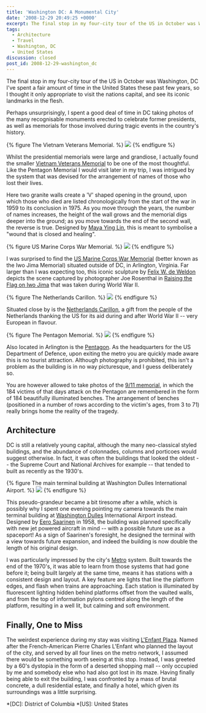 ```yaml
---
title: 'Washington DC: A Monumental City'
date: '2008-12-29 20:49:25 +0000'
excerpt: The final stop in my four-city tour of the US in October was Washington, D.C.
tags:
  - Architecture
  - Travel
  - Washington, DC
  - United States
discussion: closed
post_id: 2008-12-29-washington_dc
---
```

The final stop in my four-city tour of the US in October was Washington, DC I've spent a fair amount of time in the United States these past few years, so I thought it only appropriate to visit the nations capital, and see its iconic landmarks in the flesh.

Perhaps unsurprisingly, I spent a good deal of time in DC taking photos of the many recognisable monuments erected to celebrate former presidents, as well as memorials for those involved during tragic events in the country's history.

{% figure The Vietnam Veterans Memorial. %}
![](/assets/images/2008/12/vietnammemorial.jpg)
{% endfigure %}

Whilst the presidential memorials were large and grandiose, I actually found the smaller [Vietnam Veterans Memorial][1] to be one of the most thoughtful. Like the Pentagon Memorial I would visit later in my trip, I was intrigued by the system that was devised for the arrangement of names of those who lost their lives.

Here two granite walls create a 'V' shaped opening in the ground, upon which those who died are listed chronologically from the start of the war in 1959 to its conclusion in 1975. As you move through the years, the number of names increases, the height of the wall grows and the memorial digs deeper into the ground; as you move towards the end of the second wall, the reverse is true. Designed by [Maya Ying Lin][2], this is meant to symbolise a "wound that is closed and healing".

{% figure US Marine Corps War Memorial. %}
![](/assets/images/2008/12/iwojima.jpg)
{% endfigure %}

I was surprised to find the [US Marine Corps War Memorial][3] (better known as the Iwo Jima Memorial) situated outside of DC, in Arlington, Virginia. Far larger than I was expecting too, this iconic sculpture by [Felix W. de Weldon][4] depicts the scene captured by photographer Joe Rosenthal in [Raising the Flag on Iwo Jima][5] that was taken during World War II.

{% figure The Netherlands Carillon. %}
![](/assets/images/2008/12/netherlandscarillon.jpg)
{% endfigure %}

Situated close by is the [Netherlands Carillon][6], a gift from the people of the Netherlands thanking the US for its aid during and after World War II -- very European in flavour.

{% figure The Pentagon Memorial. %}
![](/assets/images/2008/12/pentagonmemorial.jpg)
{% endfigure %}

Also located in Arlington is the [Pentagon][7]. As the headquarters for the US Department of Defence, upon exiting the metro you are quickly made aware this is no tourist attraction. Although photography is prohibited, this isn't a problem as the building is in no way picturesque, and I guess deliberately so.

You are however allowed to take photos of the [9/11 memorial][8], in which the 184 victims of that days attack on the Pentagon are remembered in the form of 184 beautifully illuminated benches. The arrangement of benches (positioned in a number of rows according to the victim's ages, from 3 to 71) really brings home the reality of the tragedy.

## Architecture

DC is still a relatively young capital, although the many neo-classical styled buildings, and the abundance of colonnades, columns and porticoes would suggest otherwise. In fact, it was often the buildings that looked the oldest -- the Supreme Court and National Archives for example -- that tended to built as recently as the 1930's.

{% figure The main terminal building at Washington Dulles International Airport. %}
![](/assets/images/2008/12/dullesairport.jpg)
{% endfigure %}

This pseudo-grandeur became a bit tiresome after a while, which is possibly why I spent one evening pointing my camera towards the main terminal building at [Washington Dulles][9] International Airport instead. Designed by [Eero Saarinen][10] in 1958, the building was planned specifically with new jet powered aircraft in mind -- with a possible future use as a spaceport! As a sign of Saarinen's foresight, he designed the terminal with a view towards future expansion, and indeed the building is now double the length of his original design.

I was particularly impressed by the city's [Metro][11] system. Built towards the end of the 1970's, it was able to learn from those systems that had gone before it; being built largely at the same time, means it has stations with a consistent design and layout. A key feature are lights that line the platform edges, and flash when trains are approaching. Each station is illuminated by fluorescent lighting hidden behind platforms offset from the vaulted walls, and from the top of information pylons centred along the length of the platform, resulting in a well lit, but calming and soft environment.

## Finally, One to Miss
The weirdest experience during my stay was visiting [L'Enfant Plaza][12]. Named after the French-American Pierre Charles L'Enfant who planned the layout of the city, and served by all four lines on the metro network, I assumed there would be something worth seeing at this stop. Instead, I was greeted by a 60's dystopia in the form of a deserted shopping mall -- only occupied by me and somebody else who had also got lost in its maze. Having finally being able to exit the building, I was confronted by a mass of brutal concrete, a dull residential estate, and finally a hotel, which given its surroundings was a little surprising.

[1]: http://en.wikipedia.org/wiki/Vietnam_Veterans_Memorial
[2]: http://en.wikipedia.org/wiki/Maya_Ying_Lin
[3]: http://en.wikipedia.org/wiki/USMC_War_Memorial
[4]: http://en.wikipedia.org/wiki/Felix_de_Weldon
[5]: http://en.wikipedia.org/wiki/Raising_the_Flag_on_Iwo_Jima
[6]: http://en.wikipedia.org/wiki/Netherlands_Carillon
[7]: http://en.wikipedia.org/wiki/The_Pentagon
[8]: http://en.wikipedia.org/wiki/Pentagon_Memorial
[9]: http://en.wikipedia.org/wiki/Washington_Dulles_International_Airport
[10]: http://en.wikipedia.org/wiki/Eero_Saarinen
[11]: http://en.wikipedia.org/wiki/Washington_Metro
[12]: http://en.wikipedia.org/wiki/L'Enfant_Plaza

*[DC]: District of Columbia
*[US]: United States